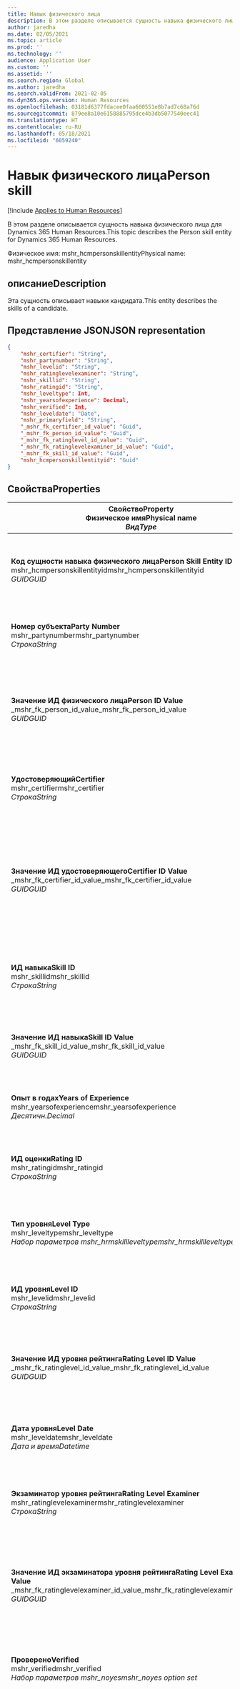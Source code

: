 ```yaml
---
title: Навык физического лица
description: В этом разделе описывается сущность навыка физического лица для Dynamics 365 Human Resources.
author: jaredha
ms.date: 02/05/2021
ms.topic: article
ms.prod: ''
ms.technology: ''
audience: Application User
ms.custom: ''
ms.assetid: ''
ms.search.region: Global
ms.author: jaredha
ms.search.validFrom: 2021-02-05
ms.dyn365.ops.version: Human Resources
ms.openlocfilehash: 03181d6377fdacee0faa600551e8b7ad7c68a76d
ms.sourcegitcommit: 879ee8a10e6158885795dce4b3db5077540eec41
ms.translationtype: HT
ms.contentlocale: ru-RU
ms.lasthandoff: 05/18/2021
ms.locfileid: "6059240"
---
```

# <a name="person-skill"></a><span data-ttu-id="4ecb2-103">Навык физического лица</span><span class="sxs-lookup"><span data-stu-id="4ecb2-103">Person skill</span></span>

[!include [Applies to Human Resources](../includes/applies-to-hr.md)]

<span data-ttu-id="4ecb2-104">В этом разделе описывается сущность навыка физического лица для Dynamics 365 Human Resources.</span><span class="sxs-lookup"><span data-stu-id="4ecb2-104">This topic describes the Person skill entity for Dynamics 365 Human Resources.</span></span>

<span data-ttu-id="4ecb2-105">Физическое имя: mshr_hcmpersonskillentity</span><span class="sxs-lookup"><span data-stu-id="4ecb2-105">Physical name: mshr_hcmpersonskillentity</span></span>

## <a name="description"></a><span data-ttu-id="4ecb2-106">описание</span><span class="sxs-lookup"><span data-stu-id="4ecb2-106">Description</span></span>

<span data-ttu-id="4ecb2-107">Эта сущность описывает навыки кандидата.</span><span class="sxs-lookup"><span data-stu-id="4ecb2-107">This entity describes the skills of a candidate.</span></span>

## <a name="json-representation"></a><span data-ttu-id="4ecb2-108">Представление JSON</span><span class="sxs-lookup"><span data-stu-id="4ecb2-108">JSON representation</span></span>

```json
{
    "mshr_certifier": "String",
    "mshr_partynumber": "String",
    "mshr_levelid": "String",
    "mshr_ratinglevelexaminer": "String",
    "mshr_skillid": "String",
    "mshr_ratingid": "String",
    "mshr_leveltype": Int,
    "mshr_yearsofexperience": Decimal,
    "mshr_verified": Int,
    "mshr_leveldate": "Date",
    "mshr_primaryfield": "String",
    "_mshr_fk_certifier_id_value": "Guid",
    "_mshr_fk_person_id_value": "Guid",
    "_mshr_fk_ratinglevel_id_value": "Guid",
    "_mshr_fk_ratinglevelexaminer_id_value": "Guid",
    "_mshr_fk_skill_id_value": "Guid",
    "mshr_hcmpersonskillentityid": "Guid"
}
```

## <a name="properties"></a><span data-ttu-id="4ecb2-109">Свойства</span><span class="sxs-lookup"><span data-stu-id="4ecb2-109">Properties</span></span>

| <span data-ttu-id="4ecb2-110">Свойство</span><span class="sxs-lookup"><span data-stu-id="4ecb2-110">Property</span></span><br><span data-ttu-id="4ecb2-111">**Физическое имя**</span><span class="sxs-lookup"><span data-stu-id="4ecb2-111">**Physical name**</span></span><br><span data-ttu-id="4ecb2-112">**_Вид_**</span><span class="sxs-lookup"><span data-stu-id="4ecb2-112">**_Type_**</span></span> | <span data-ttu-id="4ecb2-113">Использование</span><span class="sxs-lookup"><span data-stu-id="4ecb2-113">Use</span></span> | <span data-ttu-id="4ecb2-114">описание</span><span class="sxs-lookup"><span data-stu-id="4ecb2-114">Description</span></span> |
| --- | --- | --- |
| <span data-ttu-id="4ecb2-115">**Код сущности навыка физического лица**</span><span class="sxs-lookup"><span data-stu-id="4ecb2-115">**Person Skill Entity ID**</span></span><br><span data-ttu-id="4ecb2-116">mshr_hcmpersonskillentityid</span><span class="sxs-lookup"><span data-stu-id="4ecb2-116">mshr_hcmpersonskillentityid</span></span><br><span data-ttu-id="4ecb2-117">*GUID*</span><span class="sxs-lookup"><span data-stu-id="4ecb2-117">*GUID*</span></span> | <span data-ttu-id="4ecb2-118">Только для чтения</span><span class="sxs-lookup"><span data-stu-id="4ecb2-118">Read-only</span></span><br><span data-ttu-id="4ecb2-119">Требуется</span><span class="sxs-lookup"><span data-stu-id="4ecb2-119">Required</span></span> | <span data-ttu-id="4ecb2-120">Созданный системой уникальный идентификатор записи сущности.</span><span class="sxs-lookup"><span data-stu-id="4ecb2-120">System-generated unique identifier for the entity record.</span></span> |
| <span data-ttu-id="4ecb2-121">**Номер субъекта**</span><span class="sxs-lookup"><span data-stu-id="4ecb2-121">**Party Number**</span></span><br><span data-ttu-id="4ecb2-122">mshr_partynumber</span><span class="sxs-lookup"><span data-stu-id="4ecb2-122">mshr_partynumber</span></span><br><span data-ttu-id="4ecb2-123">*Строка*</span><span class="sxs-lookup"><span data-stu-id="4ecb2-123">*String*</span></span> | <span data-ttu-id="4ecb2-124">Чтение/запись</span><span class="sxs-lookup"><span data-stu-id="4ecb2-124">Read/write</span></span><br><span data-ttu-id="4ecb2-125">Требуется</span><span class="sxs-lookup"><span data-stu-id="4ecb2-125">Required</span></span> |   <span data-ttu-id="4ecb2-126">ИД связанной записи субъекта (физического лица).</span><span class="sxs-lookup"><span data-stu-id="4ecb2-126">The ID of the associated party (person) record.</span></span> |
| <span data-ttu-id="4ecb2-127">**Значение ИД физического лица**</span><span class="sxs-lookup"><span data-stu-id="4ecb2-127">**Person ID Value**</span></span><br><span data-ttu-id="4ecb2-128">_mshr_fk_person_id_value</span><span class="sxs-lookup"><span data-stu-id="4ecb2-128">_mshr_fk_person_id_value</span></span><br><span data-ttu-id="4ecb2-129">*GUID*</span><span class="sxs-lookup"><span data-stu-id="4ecb2-129">*GUID*</span></span> | <span data-ttu-id="4ecb2-130">Только для чтения</span><span class="sxs-lookup"><span data-stu-id="4ecb2-130">Read-only</span></span><br><span data-ttu-id="4ecb2-131">Требуется</span><span class="sxs-lookup"><span data-stu-id="4ecb2-131">Required</span></span><br><span data-ttu-id="4ecb2-132">Внешний ключ: mshr_dirpersonentityid сущности mshr_dirpersonentity</span><span class="sxs-lookup"><span data-stu-id="4ecb2-132">Foreign key: mshr_dirpersonentityid of mshr_dirpersonentity</span></span> | <span data-ttu-id="4ecb2-133">Созданный системой уникальный идентификатор записи сущности субъекта (физического лица).</span><span class="sxs-lookup"><span data-stu-id="4ecb2-133">The system-generated identifier of the party (person) entity record.</span></span> |
| <span data-ttu-id="4ecb2-134">**Удостоверяющий**</span><span class="sxs-lookup"><span data-stu-id="4ecb2-134">**Certifier**</span></span><br><span data-ttu-id="4ecb2-135">mshr_certifier</span><span class="sxs-lookup"><span data-stu-id="4ecb2-135">mshr_certifier</span></span><br><span data-ttu-id="4ecb2-136">*Строка*</span><span class="sxs-lookup"><span data-stu-id="4ecb2-136">*String*</span></span> | <span data-ttu-id="4ecb2-137">Чтение/запись</span><span class="sxs-lookup"><span data-stu-id="4ecb2-137">Read/write</span></span><br><span data-ttu-id="4ecb2-138">Необязательный</span><span class="sxs-lookup"><span data-stu-id="4ecb2-138">Optional</span></span> | <span data-ttu-id="4ecb2-139">Табельный номер сотрудника, который сертифицирован для данного навыка.</span><span class="sxs-lookup"><span data-stu-id="4ecb2-139">The personnel number of the worker who certified this skill.</span></span> |
| <span data-ttu-id="4ecb2-140">**Значение ИД удостоверяющего**</span><span class="sxs-lookup"><span data-stu-id="4ecb2-140">**Certifier ID Value**</span></span><br><span data-ttu-id="4ecb2-141">_mshr_fk_certifier_id_value</span><span class="sxs-lookup"><span data-stu-id="4ecb2-141">_mshr_fk_certifier_id_value</span></span><br><span data-ttu-id="4ecb2-142">*GUID*</span><span class="sxs-lookup"><span data-stu-id="4ecb2-142">*GUID*</span></span> | <span data-ttu-id="4ecb2-143">Только для чтения</span><span class="sxs-lookup"><span data-stu-id="4ecb2-143">Read-only</span></span><br><span data-ttu-id="4ecb2-144">Необязательный</span><span class="sxs-lookup"><span data-stu-id="4ecb2-144">Optional</span></span><br><span data-ttu-id="4ecb2-145">Внешний ключ: mshr_hcmworkerentityid сущности mshr_hcmworkerentity</span><span class="sxs-lookup"><span data-stu-id="4ecb2-145">Foreign key: mshr_hcmworkerentityid of mshr_hcmworkerentity</span></span> | <span data-ttu-id="4ecb2-146">Созданный системой уникальный идентификатор записи работника для работника, который сертифицировал навык.</span><span class="sxs-lookup"><span data-stu-id="4ecb2-146">System-generated unique identifier of the worker record for the worker who certified the skill.</span></span> |
| <span data-ttu-id="4ecb2-147">**ИД навыка**</span><span class="sxs-lookup"><span data-stu-id="4ecb2-147">**Skill ID**</span></span><br><span data-ttu-id="4ecb2-148">mshr_skillid</span><span class="sxs-lookup"><span data-stu-id="4ecb2-148">mshr_skillid</span></span><br><span data-ttu-id="4ecb2-149">*Строка*</span><span class="sxs-lookup"><span data-stu-id="4ecb2-149">*String*</span></span> | <span data-ttu-id="4ecb2-150">Чтение/запись</span><span class="sxs-lookup"><span data-stu-id="4ecb2-150">Read/write</span></span><br><span data-ttu-id="4ecb2-151">Требуется</span><span class="sxs-lookup"><span data-stu-id="4ecb2-151">Required</span></span> | <span data-ttu-id="4ecb2-152">Идентификатор навыка, определенный в модуле Human Resources.</span><span class="sxs-lookup"><span data-stu-id="4ecb2-152">The identifier of the skill defined in Human Resources.</span></span> |
| <span data-ttu-id="4ecb2-153">**Значение ИД навыка**</span><span class="sxs-lookup"><span data-stu-id="4ecb2-153">**Skill ID Value**</span></span><br><span data-ttu-id="4ecb2-154">_mshr_fk_skill_id_value</span><span class="sxs-lookup"><span data-stu-id="4ecb2-154">_mshr_fk_skill_id_value</span></span><br><span data-ttu-id="4ecb2-155">*GUID*</span><span class="sxs-lookup"><span data-stu-id="4ecb2-155">*GUID*</span></span> | <span data-ttu-id="4ecb2-156">Только для чтения</span><span class="sxs-lookup"><span data-stu-id="4ecb2-156">Read-only</span></span><br><span data-ttu-id="4ecb2-157">Требуется</span><span class="sxs-lookup"><span data-stu-id="4ecb2-157">Required</span></span><br><span data-ttu-id="4ecb2-158">Внешний ключ: mshr_hcmskillentityid сущности mshr_hcmskillentity</span><span class="sxs-lookup"><span data-stu-id="4ecb2-158">Foreign key: mshr_hcmskillentityid of mshr_hcmskillentity</span></span> | <span data-ttu-id="4ecb2-159">Создаваемый системой идентификатор выбранного навыка.</span><span class="sxs-lookup"><span data-stu-id="4ecb2-159">The system-generated identifier of the selected skill.</span></span> |
| <span data-ttu-id="4ecb2-160">**Опыт в годах**</span><span class="sxs-lookup"><span data-stu-id="4ecb2-160">**Years of Experience**</span></span><br><span data-ttu-id="4ecb2-161">mshr_yearsofexperience</span><span class="sxs-lookup"><span data-stu-id="4ecb2-161">mshr_yearsofexperience</span></span><br><span data-ttu-id="4ecb2-162">*Десятичн.*</span><span class="sxs-lookup"><span data-stu-id="4ecb2-162">*Decimal*</span></span> | <span data-ttu-id="4ecb2-163">Чтение/запись</span><span class="sxs-lookup"><span data-stu-id="4ecb2-163">Read/write</span></span><br><span data-ttu-id="4ecb2-164">Необязательный</span><span class="sxs-lookup"><span data-stu-id="4ecb2-164">Optional</span></span> | <span data-ttu-id="4ecb2-165">Опыт в годах для данного навыка кандидата.</span><span class="sxs-lookup"><span data-stu-id="4ecb2-165">The years of experience the candidate has in this skill.</span></span> |
| <span data-ttu-id="4ecb2-166">**ИД оценки**</span><span class="sxs-lookup"><span data-stu-id="4ecb2-166">**Rating ID**</span></span><br><span data-ttu-id="4ecb2-167">mshr_ratingid</span><span class="sxs-lookup"><span data-stu-id="4ecb2-167">mshr_ratingid</span></span><br><span data-ttu-id="4ecb2-168">*Строка*</span><span class="sxs-lookup"><span data-stu-id="4ecb2-168">*String*</span></span> | <span data-ttu-id="4ecb2-169">Чтение/запись</span><span class="sxs-lookup"><span data-stu-id="4ecb2-169">Read/write</span></span><br><span data-ttu-id="4ecb2-170">Требуется</span><span class="sxs-lookup"><span data-stu-id="4ecb2-170">Required</span></span> | <span data-ttu-id="4ecb2-171">Тип шкалы оценки.</span><span class="sxs-lookup"><span data-stu-id="4ecb2-171">The rating scale type.</span></span> <span data-ttu-id="4ecb2-172">Для этой сущности значением является **Навыки**.</span><span class="sxs-lookup"><span data-stu-id="4ecb2-172">For this entity, the value is **Skills**.</span></span> |
| <span data-ttu-id="4ecb2-173">**Тип уровня**</span><span class="sxs-lookup"><span data-stu-id="4ecb2-173">**Level Type**</span></span><br><span data-ttu-id="4ecb2-174">mshr_leveltype</span><span class="sxs-lookup"><span data-stu-id="4ecb2-174">mshr_leveltype</span></span><br><span data-ttu-id="4ecb2-175">*Набор параметров mshr_hrmskillleveltype*</span><span class="sxs-lookup"><span data-stu-id="4ecb2-175">*mshr_hrmskillleveltype option set*</span></span> | <span data-ttu-id="4ecb2-176">Чтение/запись</span><span class="sxs-lookup"><span data-stu-id="4ecb2-176">Read/write</span></span><br><span data-ttu-id="4ecb2-177">Требуется</span><span class="sxs-lookup"><span data-stu-id="4ecb2-177">Required</span></span> | <span data-ttu-id="4ecb2-178">Классификация типов для уровня, назначенного данному навыку.</span><span class="sxs-lookup"><span data-stu-id="4ecb2-178">A type categorization for the level assigned to the skill.</span></span> |
| <span data-ttu-id="4ecb2-179">**ИД уровня**</span><span class="sxs-lookup"><span data-stu-id="4ecb2-179">**Level ID**</span></span><br><span data-ttu-id="4ecb2-180">mshr_levelid</span><span class="sxs-lookup"><span data-stu-id="4ecb2-180">mshr_levelid</span></span><br><span data-ttu-id="4ecb2-181">*Строка*</span><span class="sxs-lookup"><span data-stu-id="4ecb2-181">*String*</span></span> | <span data-ttu-id="4ecb2-182">Чтение/запись</span><span class="sxs-lookup"><span data-stu-id="4ecb2-182">Read/write</span></span><br><span data-ttu-id="4ecb2-183">Требуется</span><span class="sxs-lookup"><span data-stu-id="4ecb2-183">Required</span></span> | <span data-ttu-id="4ecb2-184">ИД уровня рейтинга, который имеет кандидат для этого навыка.</span><span class="sxs-lookup"><span data-stu-id="4ecb2-184">The ID of the Rating Level the candidate has for this skill.</span></span> |
| <span data-ttu-id="4ecb2-185">**Значение ИД уровня рейтинга**</span><span class="sxs-lookup"><span data-stu-id="4ecb2-185">**Rating Level ID Value**</span></span><br><span data-ttu-id="4ecb2-186">_mshr_fk_ratinglevel_id_value</span><span class="sxs-lookup"><span data-stu-id="4ecb2-186">_mshr_fk_ratinglevel_id_value</span></span><br><span data-ttu-id="4ecb2-187">*GUID*</span><span class="sxs-lookup"><span data-stu-id="4ecb2-187">*GUID*</span></span> | <span data-ttu-id="4ecb2-188">Только для чтения</span><span class="sxs-lookup"><span data-stu-id="4ecb2-188">Read-only</span></span><br><span data-ttu-id="4ecb2-189">Требуется</span><span class="sxs-lookup"><span data-stu-id="4ecb2-189">Required</span></span><br><span data-ttu-id="4ecb2-190">Внешний ключ: mshr_hcmratinglevelentityid сущности mshr_hcmratinglevelentity</span><span class="sxs-lookup"><span data-stu-id="4ecb2-190">Foreign key: mshr_hcmratinglevelentityid of mshr_hcmratinglevelentity</span></span> | <span data-ttu-id="4ecb2-191">Создаваемый системой идентификатор уровня рейтинга.</span><span class="sxs-lookup"><span data-stu-id="4ecb2-191">The system-generated identifier of the rating level.</span></span> |
| <span data-ttu-id="4ecb2-192">**Дата уровня**</span><span class="sxs-lookup"><span data-stu-id="4ecb2-192">**Level Date**</span></span><br><span data-ttu-id="4ecb2-193">mshr_leveldate</span><span class="sxs-lookup"><span data-stu-id="4ecb2-193">mshr_leveldate</span></span><br><span data-ttu-id="4ecb2-194">*Дата и время*</span><span class="sxs-lookup"><span data-stu-id="4ecb2-194">*Datetime*</span></span> | <span data-ttu-id="4ecb2-195">Чтение/запись</span><span class="sxs-lookup"><span data-stu-id="4ecb2-195">Read/write</span></span><br><span data-ttu-id="4ecb2-196">Требуется</span><span class="sxs-lookup"><span data-stu-id="4ecb2-196">Required</span></span> | <span data-ttu-id="4ecb2-197">Дата, когда был оценен уровень навыка кандидата.</span><span class="sxs-lookup"><span data-stu-id="4ecb2-197">The date at which the candidate was rated in the skill.</span></span> |
| <span data-ttu-id="4ecb2-198">**Экзаминатор уровня рейтинга**</span><span class="sxs-lookup"><span data-stu-id="4ecb2-198">**Rating Level Examiner**</span></span><br><span data-ttu-id="4ecb2-199">mshr_ratinglevelexaminer</span><span class="sxs-lookup"><span data-stu-id="4ecb2-199">mshr_ratinglevelexaminer</span></span><br><span data-ttu-id="4ecb2-200">*Строка*</span><span class="sxs-lookup"><span data-stu-id="4ecb2-200">*String*</span></span> | <span data-ttu-id="4ecb2-201">Чтение/запись</span><span class="sxs-lookup"><span data-stu-id="4ecb2-201">Read/write</span></span><br><span data-ttu-id="4ecb2-202">Необязательный</span><span class="sxs-lookup"><span data-stu-id="4ecb2-202">Optional</span></span> | <span data-ttu-id="4ecb2-203">Табельный номер сотрудника, который оценил кандидата.</span><span class="sxs-lookup"><span data-stu-id="4ecb2-203">The personnel number of the worker who rated the candidate.</span></span> |
| <span data-ttu-id="4ecb2-204">**Значение ИД экзаминатора уровня рейтинга**</span><span class="sxs-lookup"><span data-stu-id="4ecb2-204">**Rating Level Examiner ID Value**</span></span><br><span data-ttu-id="4ecb2-205">_mshr_fk_ratinglevelexaminer_id_value</span><span class="sxs-lookup"><span data-stu-id="4ecb2-205">_mshr_fk_ratinglevelexaminer_id_value</span></span><br><span data-ttu-id="4ecb2-206">*GUID*</span><span class="sxs-lookup"><span data-stu-id="4ecb2-206">*GUID*</span></span> | <span data-ttu-id="4ecb2-207">Только для чтения</span><span class="sxs-lookup"><span data-stu-id="4ecb2-207">Read-only</span></span><br><span data-ttu-id="4ecb2-208">Необязательный</span><span class="sxs-lookup"><span data-stu-id="4ecb2-208">Optional</span></span><br><span data-ttu-id="4ecb2-209">Внешний ключ: mshr_hcmworkerentityid сущности mshr_hcmworkerentity</span><span class="sxs-lookup"><span data-stu-id="4ecb2-209">Foreign key: mshr_hcmworkerentityid of mshr_hcmworkerentity</span></span> | <span data-ttu-id="4ecb2-210">Созданный системой идентификатор работника, который проверил уровень навыка кандидата.</span><span class="sxs-lookup"><span data-stu-id="4ecb2-210">The system-generated identifier of the worker who examined the candidate’s skill level.</span></span> |
| <span data-ttu-id="4ecb2-211">**Проверено**</span><span class="sxs-lookup"><span data-stu-id="4ecb2-211">**Verified**</span></span><br><span data-ttu-id="4ecb2-212">mshr_verified</span><span class="sxs-lookup"><span data-stu-id="4ecb2-212">mshr_verified</span></span><br><span data-ttu-id="4ecb2-213">*Набор параметров mshr_noyes*</span><span class="sxs-lookup"><span data-stu-id="4ecb2-213">*mshr_noyes option set*</span></span> | <span data-ttu-id="4ecb2-214">Чтение/запись</span><span class="sxs-lookup"><span data-stu-id="4ecb2-214">Read/write</span></span><br><span data-ttu-id="4ecb2-215">Требуется</span><span class="sxs-lookup"><span data-stu-id="4ecb2-215">Required</span></span> | <span data-ttu-id="4ecb2-216">Указывает, был ли проверен оцененный уровень навыка.</span><span class="sxs-lookup"><span data-stu-id="4ecb2-216">Indicates whether the assessed skill level has been verified.</span></span> |
| <span data-ttu-id="4ecb2-217">**Основное поле**</span><span class="sxs-lookup"><span data-stu-id="4ecb2-217">**Primary Field**</span></span><br><span data-ttu-id="4ecb2-218">mshr_primaryfield</span><span class="sxs-lookup"><span data-stu-id="4ecb2-218">mshr_primaryfield</span></span><br><span data-ttu-id="4ecb2-219">*Строка*</span><span class="sxs-lookup"><span data-stu-id="4ecb2-219">*String*</span></span> | <span data-ttu-id="4ecb2-220">Только для чтения</span><span class="sxs-lookup"><span data-stu-id="4ecb2-220">Read-only</span></span><br><span data-ttu-id="4ecb2-221">Требуется</span><span class="sxs-lookup"><span data-stu-id="4ecb2-221">Required</span></span> | <span data-ttu-id="4ecb2-222">Поле для, использования в качестве идентификатора записи сущности.</span><span class="sxs-lookup"><span data-stu-id="4ecb2-222">Field to be used as an identifier of the entity record.</span></span> <span data-ttu-id="4ecb2-223">Комбинация номера субъекта, типа уровня, ИД навыка и даты уровня.</span><span class="sxs-lookup"><span data-stu-id="4ecb2-223">Combination of party number, level type, skill ID, and level date.</span></span> |

## <a name="see-also"></a><span data-ttu-id="4ecb2-224">См. также</span><span class="sxs-lookup"><span data-stu-id="4ecb2-224">See also</span></span>

[<span data-ttu-id="4ecb2-225">Введение в интерфейс API интеграции системы отслеживания кандидатов</span><span class="sxs-lookup"><span data-stu-id="4ecb2-225">Applicant Tracking System integration API introduction</span></span>](hr-admin-integration-ats-api-introduction.md)<br>
[<span data-ttu-id="4ecb2-226">Пример запроса кандидата для приема на работу</span><span class="sxs-lookup"><span data-stu-id="4ecb2-226">Example query for Candidate to hire</span></span>](hr-admin-integration-ats-api-candidate-to-hire-example-query.md)



[!INCLUDE[footer-include](../includes/footer-banner.md)]